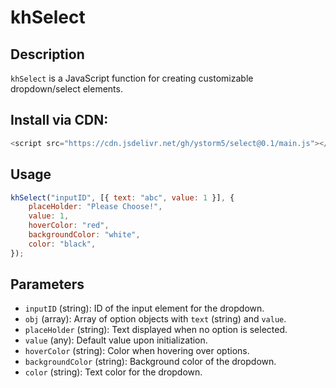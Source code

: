 # khSelect

## Description

`khSelect` is a JavaScript function for creating customizable dropdown/select elements.

## Install via CDN:

```javascript
<script src="https://cdn.jsdelivr.net/gh/ystorm5/select@0.1/main.js"></script>
```

## Usage

```javascript
khSelect("inputID", [{ text: "abc", value: 1 }], {
    placeHolder: "Please Choose!",
    value: 1,
    hoverColor: "red",
    backgroundColor: "white",
    color: "black",
});
```
## Parameters

- `inputID` (string): ID of the input element for the dropdown.
- `obj` (array): Array of option objects with `text` (string) and `value`.
- `placeHolder` (string): Text displayed when no option is selected.
- `value` (any): Default value upon initialization.
- `hoverColor` (string): Color when hovering over options.
- `backgroundColor` (string): Background color of the dropdown.
- `color` (string): Text color for the dropdown.


